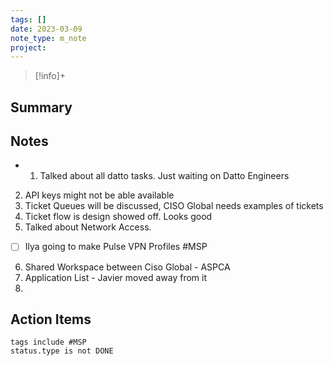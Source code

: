 ```yaml
---
tags: []
date: 2023-03-09
note_type: m_note
project:
---
```


> [!info]+
>


## Summary


## Notes
* 1. Talked about all datto tasks. Just waiting on Datto Engineers
2. API keys might not be able available
3. Ticket Queues will be discussed, CISO Global needs examples of tickets
4. Ticket flow is design showed off. Looks good
5. Talked about Network Access. 
- [ ] Ilya going to make Pulse VPN Profiles #MSP 
6. Shared Workspace between Ciso Global - ASPCA
7. Application List - Javier moved away from it
8. 


## Action Items

```tasks
tags include #MSP 
status.type is not DONE
```

